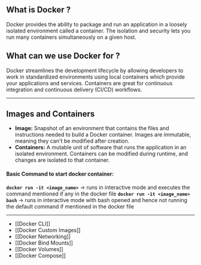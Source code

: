## What is Docker ?
Docker provides the ability to package and run an application in a loosely isolated environment called a container. The isolation and security lets you run many containers simultaneously on a given host.
## What can we use Docker for ?
Docker streamlines the development lifecycle by allowing developers to work in standardized environments using local containers which provide your applications and services. Containers are great for continuous integration and continuous delivery (CI/CD) workflows.

---
## Images and Containers
- **Image:** Snapshot of an environment that contains the files and instructions needed to build a Docker container. Images are immutable, meaning they can't be modified after creation.
- **Containers:** A mutable unit of software that runs the application in an isolated environment. Containers can be modified during runtime, and changes are isolated to that container.
#### Basic Command to start docker container:
**`docker run -it <image_name>`** -> runs in interactive mode and executes the command mentioned if any in the docker file
**`docker run -it <image_name> bash`** -> runs in interactive mode with bash opened and hence not running the default command if mentioned in the docker file

---
- [[Docker CLI]]
- [[Docker Custom Images]]
- [[Docker Networking]]
- [[Docker Bind Mounts]]
- [[Docker Volumes]]
- [[Docker Compose]]